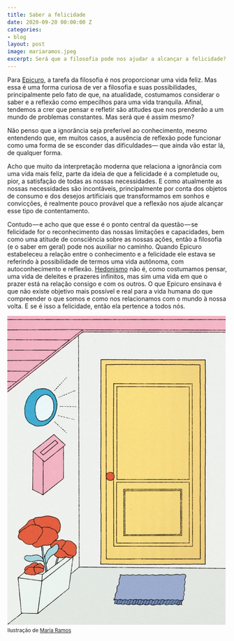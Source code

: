 ```yaml
---
title: Saber a felicidade
date: 2020-09-20 00:00:00 Z
categories:
- blog
layout: post
image: mariaramos.jpeg
excerpt: Será que a filosofia pode nos ajudar a alcançar a felicidade?
---
```


Para [Epicuro](https://g.co/kgs/JrLlmR), a tarefa da filosofia é nos proporcionar uma vida feliz. Mas essa é uma forma curiosa de ver a filosofia e suas possibilidades, principalmente pelo fato de que, na atualidade, costumamos considerar o saber e a reflexão como empecilhos para uma vida tranquila. Afinal, tendemos a crer que pensar e refletir são atitudes que nos prenderão a um mundo de problemas constantes. Mas será que é assim mesmo?

Não penso que a ignorância seja preferível ao conhecimento, mesmo entendendo que, em muitos casos, a ausência de reflexão pode funcionar como uma forma de se esconder das dificuldades— que ainda vão estar lá, de qualquer forma.

Acho que muito da interpretação moderna que relaciona a ignorância com uma vida mais feliz, parte da ideia de que a felicidade é a completude ou, pior, a satisfação de todas as nossas necessidades. E como atualmente as nossas necessidades são incontáveis, principalmente por conta dos objetos de consumo e dos desejos artificiais que transformamos em sonhos e convicções, é realmente pouco provável que a reflexão nos ajude alcançar esse tipo de contentamento.

Contudo — e acho que que esse é o ponto central da questão — se felicidade for o reconhecimento das nossas limitações e capacidades, bem como uma atitude de consciência sobre as nossas ações, então a filosofia (e o saber em geral) pode nos auxiliar no caminho. Quando Epicuro estabeleceu a relação entre o conhecimento e a felicidade ele estava se referindo à possibilidade de termos uma vida autônoma, com autoconhecimento e reflexão. [Hedonismo](http://www.ppe.uem.br/publicacoes/seminario_ppe_2013/trabalhos/co_04/127.pdf) não é, como costumamos pensar, uma vida de deleites e prazeres infinitos, mas sim uma vida em que o prazer está na relação consigo e com os outros. O que Epicuro ensinava é que não existe objetivo mais possível e real para a vida humana do que compreender o que somos e como nos relacionamos com o mundo à nossa volta. E se é isso a felicidade, então ela pertence a todos nós.

<img src="/assets/images/mariaramos.jpeg">
<small>Ilustração de <a href="http://mariaramosbravo.tumblr.com/">María Ramos</a></small>
